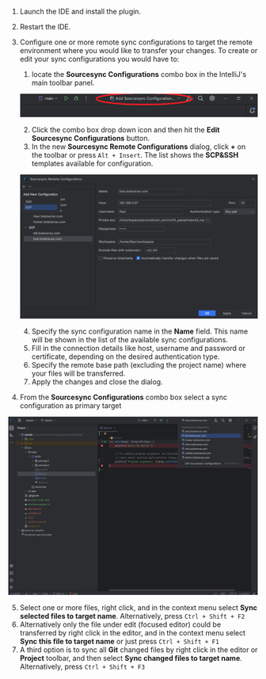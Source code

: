 1. Launch the IDE and install the plugin.
2. Restart the IDE.
3. Configure one or more remote sync configurations to target the remote environment where
   you would like to transfer your changes. To create or edit your sync configurations you would have to:
   1. locate the **Sourcesync Configurations** combo box in the IntelliJ's main toolbar panel.

   ![sync_selector_on_main_toolbar](https://raw.githubusercontent.com/fioan89/sourcesyncpro/main/assets/1-sourcesync-configurations-combo-box.png)

   2. Click the combo box drop down icon and then hit the **Edit Sourcesync Configurations** button.
   3. In the new **Sourcesync Remote Configurations** dialog, click **+** on the toolbar or press `Alt + Insert`.
      The list shows the **SCP&SSH** templates available for configuration.

   ![sync_configuration_dialog](https://raw.githubusercontent.com/fioan89/sourcesyncpro/main/assets/2-sorucesync-remote-configurations-dialog.png)

   4. Specify the sync configuration name in the **Name** field. This name will be shown in the list of the available sync configurations.
   5. Fill in the connection details like host, username and password or certificate, depending on the desired authentication type.
   6. Specify the remote base path (excluding the project name) where your files will be transferred.
   7. Apply the changes and close the dialog.
4. From the **Sourcesync Configurations** combo box select a sync configuration as primary target

![sync_configuration_selector](https://raw.githubusercontent.com/fioan89/sourcesyncpro/main/assets/3-sourcesync-configurations-selector.png)

5. Select one or more files, right click, and in the context menu select **Sync selected files to target name**. Alternatively, press `Ctrl + Shift + F2`
6. Alternatively only the file under edit (focused editor) could be transferred by right click in the editor, and in the context
   menu select **Sync this file to target name** or just press `Ctrl + Shift + F1`
7. A third option is to sync all **Git** changed files by right click in the editor or **Project** toolbar, and then select **Sync changed files to target name**. Alternatively, press `Ctrl + Shift + F3`
